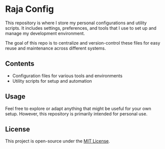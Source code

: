 # Raja Config

This repository is where I store my personal configurations and utility scripts. It includes settings, preferences, and tools that I use to set up and manage my development environment.

The goal of this repo is to centralize and version-control these files for easy reuse and maintenance across different systems.

## Contents

- Configuration files for various tools and environments
- Utility scripts for setup and automation

## Usage

Feel free to explore or adapt anything that might be useful for your own setup. However, this repository is primarily intended for personal use.

## License

This project is open-source under the [MIT License](LICENSE).

